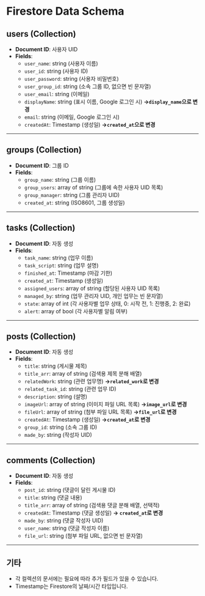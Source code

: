 # Firestore Data Schema

## users (Collection)
- **Document ID**: 사용자 UID
- **Fields**:
  - `user_name`: string (사용자 이름)
  - `user_id`: string (사용자 ID)
  - `user_password`: string (사용자 비밀번호)
  - `user_group_id`: string (소속 그룹 ID, 없으면 빈 문자열)
  - `user_email`: string (이메일)
  - `displayName`: string (표시 이름, Google 로그인 시)
  **->`display_name`으로 변경**
  - `email`: string (이메일, Google 로그인 시)
  - `createdAt`: Timestamp (생성일)
  **->`created_at`으로 변경**

---

## groups (Collection)
- **Document ID**: 그룹 ID
- **Fields**:
  - `group_name`: string (그룹 이름)
  - `group_users`: array of string (그룹에 속한 사용자 UID 목록)
  - `group_manager`: string (그룹 관리자 UID)
  - `created_at`: string (ISO8601, 그룹 생성일)
  

---

## tasks (Collection)
- **Document ID**: 자동 생성
- **Fields**:
  - `task_name`: string (업무 이름)
  - `task_script`: string (업무 설명)
  - `finished_at`: Timestamp (마감 기한)
  - `created_at`: Timestamp (생성일)
  - `assigned_users`: array of string (할당된 사용자 UID 목록)
  - `managed_by`: string (업무 관리자 UID, 개인 업무는 빈 문자열)
  - `state`: array of int (각 사용자별 업무 상태, 0: 시작 전, 1: 진행중, 2: 완료)
  - `alert`: array of bool (각 사용자별 알림 여부)

---

## posts (Collection)
- **Document ID**: 자동 생성
- **Fields**:
  - `title`: string (게시물 제목)
  - `title_arr`: array of string (검색용 제목 분해 배열)
  - `relatedWork`: string (관련 업무명)
  **->`related_work`로 변경**
  - `related_task_id`: string (관련 업무 ID)
  - `description`: string (설명)
  - `imageUrl`: array of string (이미지 파일 URL 목록)
  **->`image_url`로 변경**
  - `fileUrl`: array of string (첨부 파일 URL 목록)
  **->`file_url`로 변경**
  - `createdAt`: Timestamp (생성일)
  **->`created_at`로 변경**
  - `group_id`: string (소속 그룹 ID)
  - `made_by`: string (작성자 UID)

---

## comments (Collection)
- **Document ID**: 자동 생성
- **Fields**:
  - `post_id`: string (댓글이 달린 게시물 ID)
  - `title`: string (댓글 내용)
  - `title_arr`: array of string (검색용 댓글 분해 배열, 선택적)
  - `createdAt`: Timestamp (댓글 생성일)
  **-> `created_at`로 변경**
  - `made_by`: string (댓글 작성자 UID)
  - `user_name`: string (댓글 작성자 이름)
  - `file_url`: string (첨부 파일 URL, 없으면 빈 문자열)

---

## 기타
- 각 컬렉션의 문서에는 필요에 따라 추가 필드가 있을 수 있습니다.
- Timestamp는 Firestore의 날짜/시간 타입입니다. 